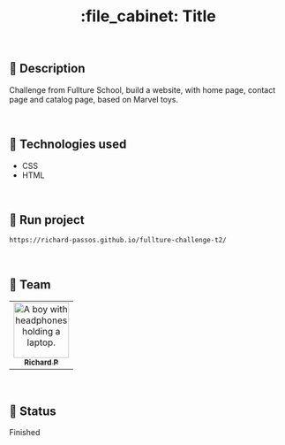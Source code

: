 <h1 align="center">:file_cabinet: Title</h1>

<br>

## :memo: Description
Challenge from Fullture School, build a website, with home page, contact page and catalog page, based on Marvel toys.

<br>

## :wrench: Technologies used
* CSS
* HTML

<br>

## :rocket: Run project
```
https://richard-passos.github.io/fullture-challenge-t2/
```

<br>

## :handshake: Team
<table>
  <tr>
    <td align="center">
      <a href="https://github.com/Richard-Passos">
        <img src="https://img.freepik.com/vetores-premium/desenho-de-desenho-animado-de-um-programador_29937-8176.jpg" width="100px;" alt="A boy with headphones holding a laptop."/><br>
        <sub>
          <b>Richard P</b>
        </sub>
      </a>
    </td>
  </tr>
</table>

<br>

## :dart: Status
Finished
